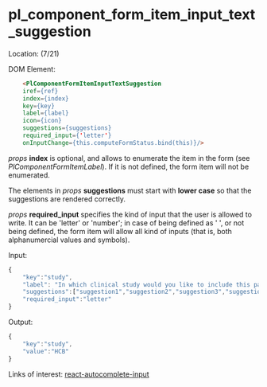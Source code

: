 # pl_component_form_item_input_text_suggestion 

Location: (7/21)

DOM Element:

```html
    <PlComponentFormItemInputTextSuggestion
    iref={ref}
    index={index}
    key={key} 
    label={label}
    icon={icon}
    suggestions={suggestions}
    required_input={'letter'}
    onInputChange={this.computeFormStatus.bind(this)}/>
```
*props* **index** is optional, and allows to enumerate the item in the form (see *PlComponentFormItemLabel*). If it is not defined, the form item will not be enumerated.

The elements in *props* **suggestions** must start with **lower case** so that the suggestions are rendered correctly.

*props* **required_input** specifies the kind of input that the user is allowed to write. It can be 'letter' or 'number'; in case of being defined as ' ', or not being defined, the form item will allow all kind of inputs (that is, both alphanumercial values and symbols).

Input:

```javascript
{ 
    "key":"study",
    "label": "In which clinical study would you like to include this patient?",
    "suggestions":["suggestion1","suggestion2","suggestion3","suggestion4","suggestion5"],
    "required_input":"letter"
}
```

Output:

```javascript
{ 
    "key":"study",
    "value":"HCB"
}
```

Links of interest: [react-autocomplete-input](https://www.npmjs.com/package/react-autocomplete-input)